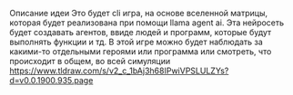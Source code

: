 
Описание идеи
Это будет cli игра, на основе вселенной матрицы, которая будет реализована при помощи llama agent ai.
Эта нейросеть будет создавать агентов, ввиде людей и программ, которые будут выполнять функции и тд.
В этой игре можно будет наблюдать за какими-то отдельными героями или программа или смотреть, что происходит в общем, 
во всей симуляции
https://www.tldraw.com/s/v2_c_1bAj3h68IPwiVPSLULZYs?d=v0.0.1900.935.page
